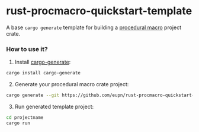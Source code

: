 # rust-procmacro-quickstart-template

A base `cargo generate` template for building a 
[procedural macro](https://doc.rust-lang.org/reference/procedural-macros.html#procedural-macros) project crate.

### How to use it?

1. Install [cargo-generate](https://github.com/ashleygwilliams/cargo-generate):
```bash
cargo install cargo-generate
```
2. Generate your procedural macro crate project:
```bash
cargo generate --git https://github.com/eupn/rust-procmacro-quickstart-template --name projectname
```
3. Run generated template project:
```bash
cd projectname
cargo run
```
